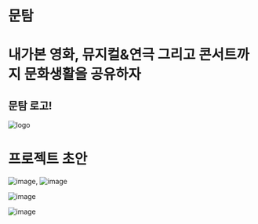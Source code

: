 # 문탐 
# 내가본 영화, 뮤지컬&연극 그리고 콘서트까지 문화생활을 공유하자

## 문탐 로고!
![logo](https://user-images.githubusercontent.com/72002228/167826678-63393ff3-578d-431d-94dc-2f948f80c4bf.png)


# 프로젝트 초안

![image](https://user-images.githubusercontent.com/72002228/168017446-525ad298-27d2-477f-80ea-bffe115b174b.png), ![image](https://user-images.githubusercontent.com/72002228/168017784-c4cea18d-96dc-40d6-8eba-0f0ab6863a81.png)


 ![image](https://user-images.githubusercontent.com/72002228/168017699-3b22d43d-8a21-4463-8153-f93e7fd8ae92.png)


![image](https://user-images.githubusercontent.com/72002228/168017565-c60afbe0-4008-4ae6-bd55-14b046d934bf.png)


